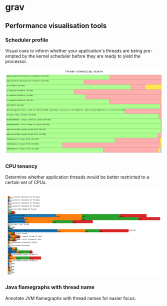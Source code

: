 # grav

## Performance visualisation tools

### Scheduler profile

Visual cues to inform whether your application's threads are being pre-empted by the kernel scheduler before they are ready to yield the processor.

![Scheduler Profile](https://github.com/epickrram/blog-images/raw/master/2017_04/scheduler-profile.png)

### CPU tenancy

Determine whether application threads would be better restricted to a certain set of CPUs.

![CPU Tenancy](https://github.com/epickrram/blog-images/raw/master/2017_04/cpu-tenancy.png)

### Java flamegraphs with thread name

Annotate JVM flamegraphs with thread names for easier focus.
